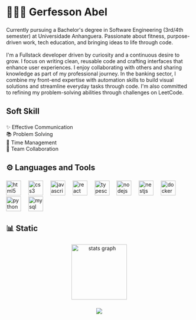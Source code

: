 <h1 align="left">👨🏿‍💻 Gerfesson Abel</h1>

###

<p align="left">Currently pursuing a Bachelor's degree in Software Engineering (3rd/4th semester) at Universidade Anhanguera. Passionate about fitness, purpose-driven work, tech education, and bringing ideas to life through code.<br><br>I'm a Fullstack developer driven by curiosity and a continuous desire to grow. I focus on writing clean, reusable code and crafting interfaces that enhance user experiences. I enjoy collaborating with others and sharing knowledge as part of my professional journey. In the banking sector, I combine my front-end expertise with automation skills to build visual solutions and streamline everyday tasks through code. I'm also committed to refining my problem-solving abilities through challenges on LeetCode.</p>

###

<h2 align="left">Soft Skill</h2>

###

<p align="left">✨ Effective Communication<br>📚 Problem Solving<br>🎯 Time Management<br>🎲 Team Collaboration</p>

###

<h2 align="left">⚙️ Languages and Tools</h2>

###

<div align="left">
  <img src="https://cdn.jsdelivr.net/gh/devicons/devicon/icons/html5/html5-original.svg" height="40" alt="html5 logo"  />
  <img width="12" />
  <img src="https://cdn.jsdelivr.net/gh/devicons/devicon/icons/css3/css3-original.svg" height="40" alt="css3 logo"  />
  <img width="12" />
  <img src="https://cdn.jsdelivr.net/gh/devicons/devicon/icons/javascript/javascript-original.svg" height="40" alt="javascript logo"  />
  <img width="12" />
  <img src="https://cdn.jsdelivr.net/gh/devicons/devicon/icons/react/react-original.svg" height="40" alt="react logo"  />
  <img width="12" />
  <img src="https://cdn.jsdelivr.net/gh/devicons/devicon/icons/typescript/typescript-original.svg" height="40" alt="typescript logo"  />
  <img width="12" />
  <img src="https://cdn.jsdelivr.net/gh/devicons/devicon/icons/nodejs/nodejs-original.svg" height="40" alt="nodejs logo"  />
  <img width="12" />
  <img src="https://cdn.jsdelivr.net/gh/devicons/devicon/icons/nestjs/nestjs-original.svg" height="40" alt="nestjs logo"  />
  <img width="12" />
  <img src="https://cdn.jsdelivr.net/gh/devicons/devicon/icons/docker/docker-original.svg" height="40" alt="docker logo"  />
  <img width="12" />
  <img src="https://cdn.jsdelivr.net/gh/devicons/devicon/icons/python/python-original.svg" height="40" alt="python logo"  />
  <img width="12" />
  <img src="https://cdn.jsdelivr.net/gh/devicons/devicon/icons/mysql/mysql-original.svg" height="40" alt="mysql logo"  />
</div>

###

<h2 align="left">📊 Static</h2>

###

<div align="center">
  <img src="https://github-readme-stats.vercel.app/api?username=souzaabel&hide_title=false&hide_rank=false&show_icons=true&include_all_commits=true&count_private=true&disable_animations=false&theme=dracula&locale=en&hide_border=false&order=1" height="150" alt="stats graph"  />
</div>

###

<div align="center">
  <img src="https://profile-counter.glitch.me/souzaabel/count.svg?"  />
</div>

###
